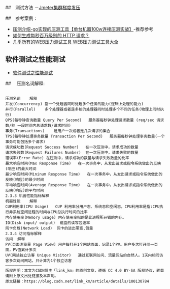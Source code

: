##　测试方法
－[Jmeter集群梯度发压]()

##　参考案例：
- [压测介绍-go实现的压测工具【单台机器100w连接压测实战】](https://blog.csdn.net/link_km/article/details/100130784)-推荐参考
- [如何生成每秒百万级别的 HTTP 请求？](https://my.oschina.net/qiangzigege/blog/519340)
- [几乎所有的WEB压力测试工具 WEB压力测试工具大全](https://www.iamle.com/archives/2173.html)

## 软件测试之性能测试
- [软件测试之性能测试](https://blog.csdn.net/bit666888/article/details/81746538)

##　 压测名词解释:
```

压测名词	解释
并发(Concurrency)	指一个处理器同时处理多个任务的能力(逻辑上处理的能力)
并行(Parallel)	多个处理器或者是多核的处理器同时处理多个不同的任务(物理上同时执行)
QPS(每秒钟查询数量 Query Per Second)	服务器每秒钟处理请求数量 (req/sec 请求数/秒 一段时间内总请求数/请求时间)
事务(Transactions)	是用户一次或者是几次请求的集合
TPS(每秒钟处理事务数量 Transaction Per Second)	服务器每秒钟处理事务数量(一个事务可能包括多个请求)
请求成功数(Request Success Number)	在一次压测中，请求成功的数量
请求失败数(Request Failures Number)	在一次压测中，请求失败的数量
错误率(Error Rate)	在压测中，请求成功的数量与请求失败数量的比率
最大响应时间(Max Response Time)	在一次事务中，从发出请求或指令系统做出的反映(响应)的最大时间
最少响应时间(Mininum Response Time)	在一次事务中，从发出请求或指令系统做出的反映(响应)的最少时间
平均响应时间(Average Response Time)	在一次事务中，从发出请求或指令系统做出的反映(响应)的平均时间
2.3.3 机器性能指标解释
机器性能	解释
CUP利用率(CPU Usage)	CUP 利用率分用户态、系统态和空闲态，CPU利用率是指:CPU执行非系统空闲进程的时间与CPU总执行时间的比率
内存使用率(Memory usage)	内存使用率指的是此进程所开销的内存。
IO(Disk input/ output)	磁盘的读写包速率
网卡负载(Network Load)	网卡的进出带宽,包量
2.3.4 访问指标解释
访问	解释
PV(页面浏览量 Page View)	用户每打开1个网站页面，记录1个PV。用户多次打开同一页面，PV值累计多次
UV(网站独立访客 Unique Visitor)	通过互联网访问、流量网站的自然人。1天内相同访客多次访问网站，只计算为1个独立访客
————————————————
版权声明：本文为CSDN博主「link_km」的原创文章，遵循 CC 4.0 BY-SA 版权协议，转载请附上原文出处链接及本声明。
原文链接：https://blog.csdn.net/link_km/article/details/100130784
```